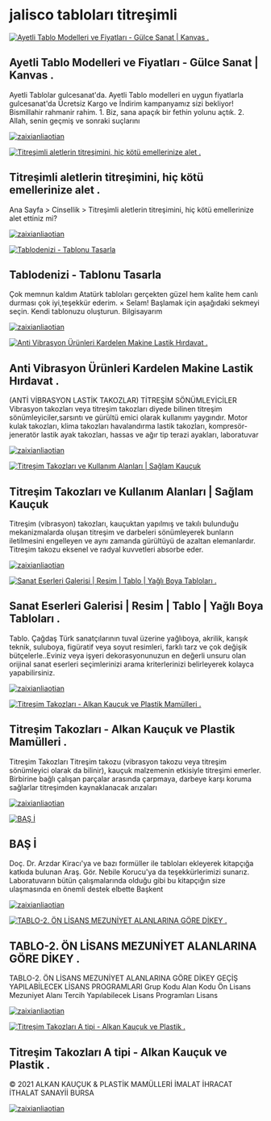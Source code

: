 # jalisco tabloları titreşimli
<a href="https://mnn.zoosnet.net/LR/Chatpre.aspx?id=MNN94995150&p=https://topgrinding.com/" target="_blank">![Ayetli Tablo Modelleri ve Fiyatları - Gülce Sanat | Kanvas .](https://github.com/technlg/images/blob/main/20.jpg)</a>
## Ayetli Tablo Modelleri ve Fiyatları - Gülce Sanat | Kanvas .
Ayetli Tablolar gulcesanat'da. Ayetli Tablo modelleri en uygun fiyatlarla gulcesanat'da Ücretsiz Kargo ve İndirim kampanyamız sizi bekliyor! Bismillahir rahmanir rahim. 1. Biz, sana apaçık bir fethin yolunu açtık. 2. Allah, senin geçmiş ve sonraki suçlarını 
<a href="https://mnn.zoosnet.net/LR/Chatpre.aspx?id=MNN94995150&p=https://topgrinding.com/" target="_blank"><img src="https://github.com/technlg/images/raw/main/chat11.jpg" alt="zaixianliaotian"/></a><a href="//whatsapp.shibangsoft.com/WhatsApp.php" ><img src="https://github.com/technlg/images/raw/main/chat11.png" alt=""></a>
<a href="https://mnn.zoosnet.net/LR/Chatpre.aspx?id=MNN94995150&p=https://topgrinding.com/" target="_blank">![Titreşimli aletlerin titreşimini, hiç kötü emellerinize alet .](https://github.com/technlg/images/blob/main/41.jpg)</a>
## Titreşimli aletlerin titreşimini, hiç kötü emellerinize alet .
Ana Sayfa > Cinsellik > Titreşimli aletlerin titreşimini, hiç kötü emellerinize alet ettiniz mi?
<a href="https://mnn.zoosnet.net/LR/Chatpre.aspx?id=MNN94995150&p=https://topgrinding.com/" target="_blank"><img src="https://github.com/technlg/images/raw/main/chat11.jpg" alt="zaixianliaotian"/></a><a href="//whatsapp.shibangsoft.com/WhatsApp.php" ><img src="https://github.com/technlg/images/raw/main/chat11.png" alt=""></a>
<a href="https://mnn.zoosnet.net/LR/Chatpre.aspx?id=MNN94995150&p=https://topgrinding.com/" target="_blank">![Tablodenizi - Tablonu Tasarla](https://github.com/technlg/images/blob/main/13.jpg)</a>
## Tablodenizi - Tablonu Tasarla
Çok memnun kaldım Atatürk tabloları gerçekten güzel hem kalite hem canlı durması çok iyi,teşekkür ederim. × Selam! Başlamak için aşağıdaki sekmeyi seçin. Kendi tablonuzu oluşturun. Bilgisayarım 
<a href="https://mnn.zoosnet.net/LR/Chatpre.aspx?id=MNN94995150&p=https://topgrinding.com/" target="_blank"><img src="https://github.com/technlg/images/raw/main/chat11.jpg" alt="zaixianliaotian"/></a><a href="//whatsapp.shibangsoft.com/WhatsApp.php" ><img src="https://github.com/technlg/images/raw/main/chat11.png" alt=""></a>
<a href="https://mnn.zoosnet.net/LR/Chatpre.aspx?id=MNN94995150&p=https://topgrinding.com/" target="_blank">![Anti Vibrasyon Ürünleri Kardelen Makine Lastik Hırdavat .](https://github.com/technlg/images/blob/main/61.jpg)</a>
## Anti Vibrasyon Ürünleri Kardelen Makine Lastik Hırdavat .
(ANTİ VİBRASYON LASTİK TAKOZLAR) TİTREŞİM SÖNÜMLEYİCİLER Vibrasyon takozları veya titreşim takozları diyede bilinen titreşim sönümleyiciler,sarsıntı ve gürültü emici olarak kullanımı yaygındır. Motor kulak takozları, klima takozları havalandırma lastik takozları, kompresör-jeneratör lastik ayak takozları, hassas ve ağır tip terazi ayakları, laboratuvar 
<a href="https://mnn.zoosnet.net/LR/Chatpre.aspx?id=MNN94995150&p=https://topgrinding.com/" target="_blank"><img src="https://github.com/technlg/images/raw/main/chat11.jpg" alt="zaixianliaotian"/></a><a href="//whatsapp.shibangsoft.com/WhatsApp.php" ><img src="https://github.com/technlg/images/raw/main/chat11.png" alt=""></a>
<a href="https://mnn.zoosnet.net/LR/Chatpre.aspx?id=MNN94995150&p=https://topgrinding.com/" target="_blank">![Titreşim Takozları ve Kullanım Alanları | Sağlam Kauçuk](https://github.com/technlg/images/blob/main/8.jpg)</a>
## Titreşim Takozları ve Kullanım Alanları | Sağlam Kauçuk
Titreşim (vibrasyon) takozları, kauçuktan yapılmış ve takılı bulunduğu mekanizmalarda oluşan titreşim ve darbeleri sönümleyerek bunların iletilmesini engelleyen ve aynı zamanda gürültüyü de azaltan elemanlardır. Titreşim takozu eksenel ve radyal kuvvetleri absorbe eder.
<a href="https://mnn.zoosnet.net/LR/Chatpre.aspx?id=MNN94995150&p=https://topgrinding.com/" target="_blank"><img src="https://github.com/technlg/images/raw/main/chat11.jpg" alt="zaixianliaotian"/></a><a href="//whatsapp.shibangsoft.com/WhatsApp.php" ><img src="https://github.com/technlg/images/raw/main/chat11.png" alt=""></a>
<a href="https://mnn.zoosnet.net/LR/Chatpre.aspx?id=MNN94995150&p=https://topgrinding.com/" target="_blank">![Sanat Eserleri Galerisi | Resim | Tablo | Yağlı Boya Tabloları .](https://github.com/technlg/images/blob/main/44.jpg)</a>
## Sanat Eserleri Galerisi | Resim | Tablo | Yağlı Boya Tabloları .
Tablo. Çağdaş Türk sanatçılarının tuval üzerine yağlıboya, akrilik, karışık teknik, suluboya, figüratif veya soyut resimleri, farklı tarz ve çok değişik bütçelerle..Eviniz veya işyeri dekorasyonunuzun en değerli unsuru olan orijinal sanat eserleri seçimlerinizi arama kriterlerinizi belirleyerek kolayca yapabilirsiniz.
<a href="https://mnn.zoosnet.net/LR/Chatpre.aspx?id=MNN94995150&p=https://topgrinding.com/" target="_blank"><img src="https://github.com/technlg/images/raw/main/chat11.jpg" alt="zaixianliaotian"/></a><a href="//whatsapp.shibangsoft.com/WhatsApp.php" ><img src="https://github.com/technlg/images/raw/main/chat11.png" alt=""></a>
<a href="https://mnn.zoosnet.net/LR/Chatpre.aspx?id=MNN94995150&p=https://topgrinding.com/" target="_blank">![Titreşim Takozları - Alkan Kauçuk ve Plastik Mamülleri .](https://github.com/technlg/images/blob/main/21.jpg)</a>
## Titreşim Takozları - Alkan Kauçuk ve Plastik Mamülleri .
Titreşim Takozları Titreşim takozu (vibrasyon takozu veya titreşim sönümleyici olarak da bilinir), kauçuk malzemenin etkisiyle titreşimi emerler. Birbirine bağlı çalışan parçalar arasında çarpmaya, darbeye karşı koruma sağlarlar titreşimden kaynaklanacak arızaları
<a href="https://mnn.zoosnet.net/LR/Chatpre.aspx?id=MNN94995150&p=https://topgrinding.com/" target="_blank"><img src="https://github.com/technlg/images/raw/main/chat11.jpg" alt="zaixianliaotian"/></a><a href="//whatsapp.shibangsoft.com/WhatsApp.php" ><img src="https://github.com/technlg/images/raw/main/chat11.png" alt=""></a>
<a href="https://mnn.zoosnet.net/LR/Chatpre.aspx?id=MNN94995150&p=https://topgrinding.com/" target="_blank">![BAŞ İ](https://github.com/technlg/images/blob/main/4.jpg)</a>
## BAŞ İ
Doç. Dr. Arzdar Kiracı'ya ve bazı formüller ile tabloları ekleyerek kitapçığa katkıda bulunan Araş. Gör. Nebile Korucu'ya da teşekkürlerimizi sunarız. Laboratuvarın bütün çalışmalarında olduğu gibi bu kitapçığın size ulaşmasında en önemli destek elbette Başkent
<a href="https://mnn.zoosnet.net/LR/Chatpre.aspx?id=MNN94995150&p=https://topgrinding.com/" target="_blank"><img src="https://github.com/technlg/images/raw/main/chat11.jpg" alt="zaixianliaotian"/></a><a href="//whatsapp.shibangsoft.com/WhatsApp.php" ><img src="https://github.com/technlg/images/raw/main/chat11.png" alt=""></a>
<a href="https://mnn.zoosnet.net/LR/Chatpre.aspx?id=MNN94995150&p=https://topgrinding.com/" target="_blank">![TABLO-2. ÖN LİSANS MEZUNİYET ALANLARINA GÖRE DİKEY .](https://github.com/technlg/images/blob/main/55.jpg)</a>
## TABLO-2. ÖN LİSANS MEZUNİYET ALANLARINA GÖRE DİKEY .
TABLO-2. ÖN LİSANS MEZUNİYET ALANLARINA GÖRE DİKEY GEÇİŞ YAPILABİLECEK LİSANS PROGRAMLARI Grup Kodu Alan Kodu Ön Lisans Mezuniyet Alanı Tercih Yapılabilecek Lisans Programları Lisans 
<a href="https://mnn.zoosnet.net/LR/Chatpre.aspx?id=MNN94995150&p=https://topgrinding.com/" target="_blank"><img src="https://github.com/technlg/images/raw/main/chat11.jpg" alt="zaixianliaotian"/></a><a href="//whatsapp.shibangsoft.com/WhatsApp.php" ><img src="https://github.com/technlg/images/raw/main/chat11.png" alt=""></a>
<a href="https://mnn.zoosnet.net/LR/Chatpre.aspx?id=MNN94995150&p=https://topgrinding.com/" target="_blank">![Titreşim Takozları A tipi - Alkan Kauçuk ve Plastik .](https://github.com/technlg/images/blob/main/42.jpg)</a>
## Titreşim Takozları A tipi - Alkan Kauçuk ve Plastik .
© 2021 ALKAN KAUÇUK & PLASTİK MAMÜLLERİ İMALAT İHRACAT İTHALAT SANAYİİ BURSA
<a href="https://mnn.zoosnet.net/LR/Chatpre.aspx?id=MNN94995150&p=https://topgrinding.com/" target="_blank"><img src="https://github.com/technlg/images/raw/main/chat11.jpg" alt="zaixianliaotian"/></a><a href="//whatsapp.shibangsoft.com/WhatsApp.php" ><img src="https://github.com/technlg/images/raw/main/chat11.png" alt=""></a>
